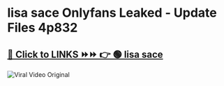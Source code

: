 
 # lisa sace Onlyfans Leaked - Update Files 4p832

## <h2><a href="https://clipsfans.com/lisa_sace&ref=git">🔗 Click to LINKS ⏩⏩ 👉 🟢 lisa sace </a></h2>

<a href="https://clipsfans.com/lisa_sace&ref=git" rel="nofollow" data-target="animated-image.originalLink"><img src="https://i.ibb.co.com/xMMVF88/686577567.gif" alt="Viral Video Original" style="max-width: 100%; display: inline-block;" data-target="animated-image.originalImage"></a>

